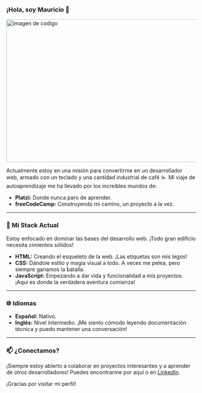 ### ¡Hola, soy Mauricio 👋

<img src="https://cdn.pixabay.com/photo/2016/11/19/14/00/code-1839406_1280.jpg" alt="imagen de codigo" width="800" height="380"/>

Actualmente estoy en una misión para convertirme en un desarrollador web, armado con un teclado y una cantidad industrial de café ☕. Mi viaje de autoaprendizaje me ha llevado por los increíbles mundos de:

* **Platzi:** Donde nunca paro de aprender.
* **freeCodeCamp:** Construyendo mi camino, un proyecto a la vez.

---

### 🚀 Mi Stack Actual

Estoy enfocado en dominar las bases del desarrollo web. ¡Todo gran edificio necesita cimientos sólidos!

* **HTML:** Creando el esqueleto de la web. ¡Las etiquetas son mis legos!
* **CSS:** Dándole estilo y magia visual a todo. A veces me pelea, pero siempre ganamos la batalla.
* **JavaScript:** Empezando a dar vida y funcionalidad a mis proyectos. ¡Aquí es donde la verdadera aventura comienza!

---

### 🌐 Idiomas

* **Español:** Nativo.
* **Inglés:** Nivel intermedio. ¡Me siento cómodo leyendo documentación técnica y puedo mantener una conversación!

---

### 📫 ¿Conectamos?

¡Siempre estoy abierto a colaborar en proyectos interesantes y a aprender de otros desarrolladores! Puedes encontrarme por aquí o en [LinkedIn](https://www.linkedin.com/in/mauricio-gonzalez-1a5b8933b/).

¡Gracias por visitar mi perfil!

